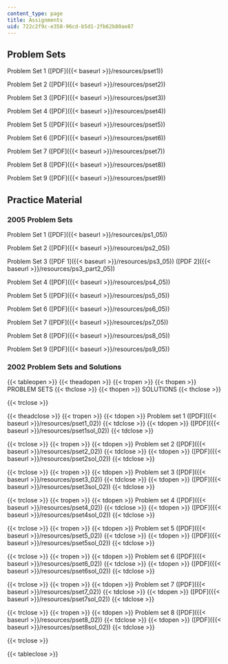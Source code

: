 ```yaml
---
content_type: page
title: Assignments
uid: 722c2f9c-e358-96cd-b5d1-2fb62b80ae87
---
```


Problem Sets
------------

Problem Set 1 ([PDF]({{< baseurl >}}/resources/pset1))

Problem Set 2 ([PDF]({{< baseurl >}}/resources/pset2))

Problem Set 3 ([PDF]({{< baseurl >}}/resources/pset3))

Problem Set 4 ([PDF]({{< baseurl >}}/resources/pset4))

Problem Set 5 ([PDF]({{< baseurl >}}/resources/pset5))

Problem Set 6 ([PDF]({{< baseurl >}}/resources/pset6))

Problem Set 7 ([PDF]({{< baseurl >}}/resources/pset7))

Problem Set 8 ([PDF]({{< baseurl >}}/resources/pset8))

Problem Set 9 ([PDF]({{< baseurl >}}/resources/pset9))

Practice Material
-----------------

### 2005 Problem Sets

Problem Set 1 ([PDF]({{< baseurl >}}/resources/ps1_05))

Problem Set 2 ([PDF]({{< baseurl >}}/resources/ps2_05))

Problem Set 3 ([PDF 1]({{< baseurl >}}/resources/ps3_05)) ([PDF 2]({{< baseurl >}}/resources/ps3_part2_05))

Problem Set 4 ([PDF]({{< baseurl >}}/resources/ps4_05))

Problem Set 5 ([PDF]({{< baseurl >}}/resources/ps5_05))

Problem Set 6 ([PDF]({{< baseurl >}}/resources/ps6_05))

Problem Set 7 ([PDF]({{< baseurl >}}/resources/ps7_05))

Problem Set 8 ([PDF]({{< baseurl >}}/resources/ps8_05))

Problem Set 9 ([PDF]({{< baseurl >}}/resources/ps9_05))

### 2002 Problem Sets and Solutions

{{< tableopen >}}
{{< theadopen >}}
{{< tropen >}}
{{< thopen >}}
PROBLEM SETS
{{< thclose >}}
{{< thopen >}}
SOLUTIONS
{{< thclose >}}

{{< trclose >}}

{{< theadclose >}}
{{< tropen >}}
{{< tdopen >}}
Problem set 1 ([PDF]({{< baseurl >}}/resources/pset1_02))
{{< tdclose >}}
{{< tdopen >}}
([PDF]({{< baseurl >}}/resources/pset1sol_02))
{{< tdclose >}}

{{< trclose >}}
{{< tropen >}}
{{< tdopen >}}
Problem set 2 ([PDF]({{< baseurl >}}/resources/pset2_02))
{{< tdclose >}}
{{< tdopen >}}
([PDF]({{< baseurl >}}/resources/pset2sol_02))
{{< tdclose >}}

{{< trclose >}}
{{< tropen >}}
{{< tdopen >}}
Problem set 3 ([PDF]({{< baseurl >}}/resources/pset3_02))
{{< tdclose >}}
{{< tdopen >}}
([PDF]({{< baseurl >}}/resources/pset3sol_02))
{{< tdclose >}}

{{< trclose >}}
{{< tropen >}}
{{< tdopen >}}
Problem set 4 ([PDF]({{< baseurl >}}/resources/pset4_02))
{{< tdclose >}}
{{< tdopen >}}
([PDF]({{< baseurl >}}/resources/pset4sol_02))
{{< tdclose >}}

{{< trclose >}}
{{< tropen >}}
{{< tdopen >}}
Problem set 5 ([PDF]({{< baseurl >}}/resources/pset5_02))
{{< tdclose >}}
{{< tdopen >}}
([PDF]({{< baseurl >}}/resources/pset5sol_02))
{{< tdclose >}}

{{< trclose >}}
{{< tropen >}}
{{< tdopen >}}
Problem set 6 ([PDF]({{< baseurl >}}/resources/pset6_02))
{{< tdclose >}}
{{< tdopen >}}
([PDF]({{< baseurl >}}/resources/pset6sol_02))
{{< tdclose >}}

{{< trclose >}}
{{< tropen >}}
{{< tdopen >}}
Problem set 7 ([PDF]({{< baseurl >}}/resources/pset7_02))
{{< tdclose >}}
{{< tdopen >}}
([PDF]({{< baseurl >}}/resources/pset7sol_02))
{{< tdclose >}}

{{< trclose >}}
{{< tropen >}}
{{< tdopen >}}
Problem set 8 ([PDF]({{< baseurl >}}/resources/pset8_02))
{{< tdclose >}}
{{< tdopen >}}
([PDF]({{< baseurl >}}/resources/pset8sol_02))
{{< tdclose >}}

{{< trclose >}}

{{< tableclose >}}